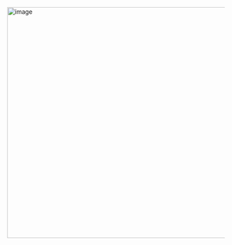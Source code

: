 <img width="534" alt="image" src="https://github.com/user-attachments/assets/06db5b93-9f65-4cd9-88f4-fc899a246e87" />
